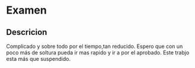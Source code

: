 # Examen

## Descricion
Complicado y sobre todo por el tiempo,tan reducido. Espero que con un poco más de soltura pueda ir mas rapido y ir a por el aprobado. Este trabjo esta más que suspendido.



